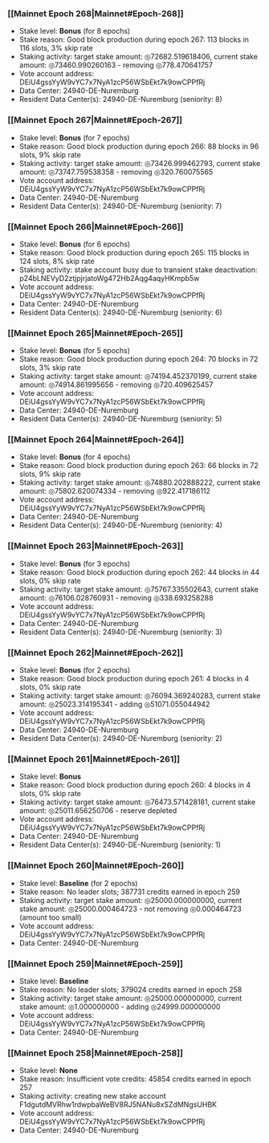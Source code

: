 ### [[Mainnet Epoch 268|Mainnet#Epoch-268]]
* Stake level: **Bonus** (for 8 epochs)
* Stake reason: Good block production during epoch 267: 113 blocks in 116 slots, 3% skip rate
* Staking activity: target stake amount: ◎72682.519618406, current stake amount: ◎73460.990260163 - removing ◎778.470641757
* Vote account address: DEiU4gssYyW9vYC7x7NyA1zcP56WSbEkt7k9owCPPfRj
* Data Center: 24940-DE-Nuremburg
* Resident Data Center(s): 24940-DE-Nuremburg (seniority: 8)
### [[Mainnet Epoch 267|Mainnet#Epoch-267]]
* Stake level: **Bonus** (for 7 epochs)
* Stake reason: Good block production during epoch 266: 88 blocks in 96 slots, 9% skip rate
* Staking activity: target stake amount: ◎73426.999462793, current stake amount: ◎73747.759538358 - removing ◎320.760075565
* Vote account address: DEiU4gssYyW9vYC7x7NyA1zcP56WSbEkt7k9owCPPfRj
* Data Center: 24940-DE-Nuremburg
* Resident Data Center(s): 24940-DE-Nuremburg (seniority: 7)
### [[Mainnet Epoch 266|Mainnet#Epoch-266]]
* Stake level: **Bonus** (for 6 epochs)
* Stake reason: Good block production during epoch 265: 115 blocks in 124 slots, 8% skip rate
* Staking activity: stake account busy due to transient stake deactivation: p24bLNEVyD2ztjpjrjatoWg472Hb2Aqg4aqyHKmpb5w
* Vote account address: DEiU4gssYyW9vYC7x7NyA1zcP56WSbEkt7k9owCPPfRj
* Data Center: 24940-DE-Nuremburg
* Resident Data Center(s): 24940-DE-Nuremburg (seniority: 6)
### [[Mainnet Epoch 265|Mainnet#Epoch-265]]
* Stake level: **Bonus** (for 5 epochs)
* Stake reason: Good block production during epoch 264: 70 blocks in 72 slots, 3% skip rate
* Staking activity: target stake amount: ◎74194.452370199, current stake amount: ◎74914.861995656 - removing ◎720.409625457
* Vote account address: DEiU4gssYyW9vYC7x7NyA1zcP56WSbEkt7k9owCPPfRj
* Data Center: 24940-DE-Nuremburg
* Resident Data Center(s): 24940-DE-Nuremburg (seniority: 5)
### [[Mainnet Epoch 264|Mainnet#Epoch-264]]
* Stake level: **Bonus** (for 4 epochs)
* Stake reason: Good block production during epoch 263: 66 blocks in 72 slots, 9% skip rate
* Staking activity: target stake amount: ◎74880.202888222, current stake amount: ◎75802.620074334 - removing ◎922.417186112
* Vote account address: DEiU4gssYyW9vYC7x7NyA1zcP56WSbEkt7k9owCPPfRj
* Data Center: 24940-DE-Nuremburg
* Resident Data Center(s): 24940-DE-Nuremburg (seniority: 4)
### [[Mainnet Epoch 263|Mainnet#Epoch-263]]
* Stake level: **Bonus** (for 3 epochs)
* Stake reason: Good block production during epoch 262: 44 blocks in 44 slots, 0% skip rate
* Staking activity: target stake amount: ◎75767.335502643, current stake amount: ◎76106.028760931 - removing ◎338.693258288
* Vote account address: DEiU4gssYyW9vYC7x7NyA1zcP56WSbEkt7k9owCPPfRj
* Data Center: 24940-DE-Nuremburg
* Resident Data Center(s): 24940-DE-Nuremburg (seniority: 3)
### [[Mainnet Epoch 262|Mainnet#Epoch-262]]
* Stake level: **Bonus** (for 2 epochs)
* Stake reason: Good block production during epoch 261: 4 blocks in 4 slots, 0% skip rate
* Staking activity: target stake amount: ◎76094.369240283, current stake amount: ◎25023.314195341 - adding ◎51071.055044942
* Vote account address: DEiU4gssYyW9vYC7x7NyA1zcP56WSbEkt7k9owCPPfRj
* Data Center: 24940-DE-Nuremburg
* Resident Data Center(s): 24940-DE-Nuremburg (seniority: 2)
### [[Mainnet Epoch 261|Mainnet#Epoch-261]]
* Stake level: **Bonus**
* Stake reason: Good block production during epoch 260: 4 blocks in 4 slots, 0% skip rate
* Staking activity: target stake amount: ◎76473.571428181, current stake amount: ◎25011.656250706 - reserve depleted
* Vote account address: DEiU4gssYyW9vYC7x7NyA1zcP56WSbEkt7k9owCPPfRj
* Data Center: 24940-DE-Nuremburg
* Resident Data Center(s): 24940-DE-Nuremburg (seniority: 1)
### [[Mainnet Epoch 260|Mainnet#Epoch-260]]
* Stake level: **Baseline** (for 2 epochs)
* Stake reason: No leader slots; 387731 credits earned in epoch 259
* Staking activity: target stake amount: ◎25000.000000000, current stake amount: ◎25000.000464723 - not removing ◎0.000464723 (amount too small)
* Vote account address: DEiU4gssYyW9vYC7x7NyA1zcP56WSbEkt7k9owCPPfRj
* Data Center: 24940-DE-Nuremburg
### [[Mainnet Epoch 259|Mainnet#Epoch-259]]
* Stake level: **Baseline**
* Stake reason: No leader slots; 379024 credits earned in epoch 258
* Staking activity: target stake amount: ◎25000.000000000, current stake amount: ◎1.000000000 - adding ◎24999.000000000
* Vote account address: DEiU4gssYyW9vYC7x7NyA1zcP56WSbEkt7k9owCPPfRj
* Data Center: 24940-DE-Nuremburg
### [[Mainnet Epoch 258|Mainnet#Epoch-258]]
* Stake level: **None**
* Stake reason: Insufficient vote credits: 45854 credits earned in epoch 257
* Staking activity: creating new stake account F1dgutdMVRhw1rdwpbaWeBV8RJ5NANu8xSZdMNgsUHBK
* Vote account address: DEiU4gssYyW9vYC7x7NyA1zcP56WSbEkt7k9owCPPfRj
* Data Center: 24940-DE-Nuremburg
